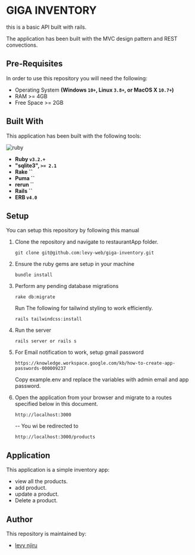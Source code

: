 # GIGA INVENTORY

this is a basic API built with rails.

The application has been built with the MVC design pattern and REST convections.


## Pre-Requisites
In order to use this repository you will need the following:



- Operating System **(Windows `10+`, Linux `3.8+`, or MacOS X `10.7+`)**
- RAM >= 4GB
- Free Space >= 2GB

## Built With
This application has been built with the following tools:

![ruby](https://img.shields.io/badge/Ruby-CC342D?style=for-the-badge&logo=ruby&logoColor=white)


- **Ruby `v3.2.+`**
- **"sqlite3",  `>= 2.1`**
- **Rake ``**
- **Puma ``**
- **rerun ``**
- **Rails ``**
- **ERB `v4.0`**

## Setup
You can setup this repository by following this manual

1. Clone the repository and navigate to restaurantApp folder.
    ```{shell}
   git clone git@github.com:levy-web/giga-inventory.git
   ```
2. Ensure the ruby gems are setup in your machine
    ```{shell}
   bundle install
   ```


4. Perform any pending database migrations
   ```{shell}
   rake db:migrate
   ```

   Run The following for tailwind styling to work efficiently.
   ```{shell}
   rails tailwindcss:install
   ```

6. Run the server
    ```{shell}
    rails server or rails s 
    ```

7. For Email notification to work, setup gmail password
    ```{shell}
    https://knowledge.workspace.google.com/kb/how-to-create-app-passwords-000009237
    ```
    Copy example.env and replace the variables with admin email and app password.

8. Open the application from your browser and migrate to a routes specified below in this document.

    ```
   http://localhost:3000
   ```
   -- You wi be redirected to 

   ```
   http://localhost:3000/products
   ```
   
## Application
This application is a simple inventory app:

- view all the products.
- add product.
- update a product.
- Delete a product.

## Author
This repository is maintained by:

- [levy njiru](https://github.com/levy-web) 

